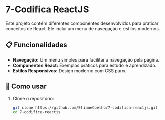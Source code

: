 # 7-Codifica ReactJS

Este projeto contém diferentes componentes desenvolvidos para praticar conceitos de React. Ele inclui um menu de navegação e estilos modernos.

## 📋 Funcionalidades

- **Navegação:** Um menu simples para facilitar a navegação pela página.
- **Componentes React:** Exemplos práticos para estudo e aprendizado.
- **Estilos Responsivos:** Design moderno com CSS puro.

## 🚀 Como usar

1. Clone o repositório:
   ```bash
   git clone https://github.com/ElianeCoelho/7-codifica-reactjs.git
   cd 7-codifica-reactjs
